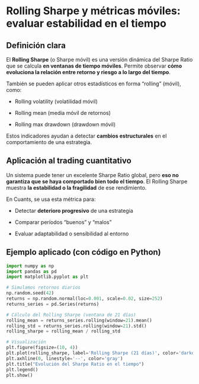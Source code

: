 # Rolling Sharpe y métricas móviles: evaluar estabilidad en el tiempo

## Definición clara

El **Rolling Sharpe** (o Sharpe móvil) es una versión dinámica del Sharpe Ratio que se calcula **en ventanas de tiempo móviles**. Permite observar **cómo evoluciona la relación entre retorno y riesgo a lo largo del tiempo**.

También se pueden aplicar otros estadísticos en forma “rolling” (móvil), como:

* Rolling volatility (volatilidad móvil)

* Rolling mean (media móvil de retornos)

* Rolling max drawdown (drawdown móvil)

Estos indicadores ayudan a detectar **cambios estructurales** en el comportamiento de una estrategia.

## Aplicación al trading cuantitativo

Un sistema puede tener un excelente Sharpe Ratio global, pero **eso no garantiza que se haya comportado bien todo el tiempo**. El Rolling Sharpe muestra **la estabilidad o la fragilidad** de ese rendimiento.

En Cuants, se usa esta métrica para:

* Detectar **deterioro progresivo** de una estrategia

* Comparar períodos “buenos” y “malos”

* Evaluar adaptabilidad o sensibilidad al entorno

## Ejemplo aplicado (con código en Python)

```python
import numpy as np
import pandas as pd
import matplotlib.pyplot as plt

# Simulamos retornos diarios
np.random.seed(42)
returns = np.random.normal(loc=0.001, scale=0.02, size=252)
returns_series = pd.Series(returns)

# Cálculo del Rolling Sharpe (ventana de 21 días)
rolling_mean = returns_series.rolling(window=21).mean()
rolling_std = returns_series.rolling(window=21).std()
rolling_sharpe = rolling_mean / rolling_std

# Visualización
plt.figure(figsize=(10, 4))
plt.plot(rolling_sharpe, label='Rolling Sharpe (21 días)', color='darkorange')
plt.axhline(0, linestyle='--', color='gray')
plt.title("Evolución del Sharpe Ratio en el tiempo")
plt.legend()
plt.show()

```


